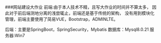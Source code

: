 ###网站建设大作业
前端:由于本人技术不精，且写大作业的时间并不算太多，
因此对于前后端测地分离的浅尝辄止，前端还是基于传统的架构，
没有用到模块化管理，前端主要使用了简易VUE，Bootstrap，ADMINLTE。
  
后端：主要是SpringBoot，SpringSecurity，Mybatis
数据库：Mysql8.0.21
服务器:Win7

    